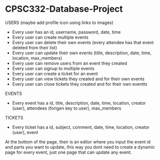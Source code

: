 # CPSC332-Database-Project

USERS (maybe add profile icon using links to images)
* Every user has an id, username, password, date, time 
* Every user can create multiple events
* Every user can delete their own events (every attendee has that event deleted from their list)
* Every user can update their own events (title, description, date, time, location, max_members)
* Every user can remove users from an event they created
* Every user can signup to multiple events
* Every user can create a ticket for an event
* Every user can view tickets they created and for their own events
* Every user can close tickets they created and for their own eventts


EVENTS
* Every event has a id, title, description, date, time, location, creator (user), attendees (forigen key to user), max_members


TICKETS
* Every ticket has a id, subject, comment, date, time, location, creator (user), event

At the bottom of the page, their is an editor where you input the event id and parts you want to update, this way you dont need to create a dynamic page for every event, just one page that can update any event.